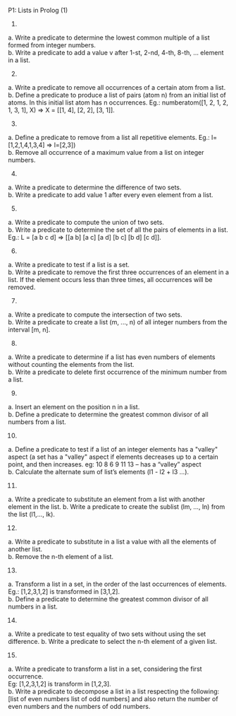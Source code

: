 P1: Lists in Prolog (1)

1.
a. Write a predicate to determine the lowest common multiple of a list formed from integer numbers.		
b. Write a predicate to add a value v after 1-st, 2-nd, 4-th, 8-th, … element in a list.


2.
a. Write a predicate to remove all occurrences of a certain atom from a list.	
b. Define a predicate to produce a list of pairs (atom n) from an initial list of atoms. In this initial list atom has
n occurrences. Eg.: numberatom([1, 2, 1, 2, 1, 3, 1], X) => X = [[1, 4], [2, 2], [3, 1]].

3.
a. Define a predicate to remove from a list all repetitive elements.
Eg.: l=[1,2,1,4,1,3,4] => l=[2,3])	
b. Remove all occurrence of a maximum value from a list on integer numbers.

4.
a. Write a predicate to determine the difference of two sets.	
b. Write a predicate to add value 1 after every even element from a list.

5.
a. Write a predicate to compute the union of two sets.	
b. Write a predicate to determine the set of all the pairs of elements in a list.
Eg.: L = [a b c d] => [[a b] [a c] [a d] [b c] [b d] [c d]].

6.
a. Write a predicate to test if a list is a set.	
b. Write a predicate to remove the first three occurrences of an element in a list. If the element occurs less
than three times, all occurrences will be removed.

7.
a. Write a predicate to compute the intersection of two sets.	
b. Write a predicate to create a list (m, ..., n) of all integer numbers from the interval [m, n].

8.
a. Write a predicate to determine if a list has even numbers of elements without counting the elements from
the list.	
b. Write a predicate to delete first occurrence of the minimum number from a list.

9.
a. Insert an element on the position n in a list.	
b. Define a predicate to determine the greatest common divisor of all numbers from a list.

10.
a. Define a predicate to test if a list of an integer elements has a "valley" aspect (a set has a "valley" aspect if
elements decreases up to a certain point, and then increases.
eg: 10 8 6 9 11 13 – has a “valley” aspect	
b. Calculate the alternate sum of list’s elements (l1 - l2 + l3 ...).

11.
a. Write a predicate to substitute an element from a list with another element in the list.	
b. Write a predicate to create the sublist (lm, …, ln) from the list (l1,…, lk).

12.
a. Write a predicate to substitute in a list a value with all the elements of another list.		
b. Remove the n-th element of a list.

13.
a. Transform a list in a set, in the order of the last occurrences of elements. Eg.: [1,2,3,1,2] is transformed in
[3,1,2].	
b. Define a predicate to determine the greatest common divisor of all numbers in a list.

14.
a. Write a predicate to test equality of two sets without using the set difference.	
b. Write a predicate to select the n-th element of a given list.

15.
a. Write a predicate to transform a list in a set, considering the first occurrence.	
Eg: [1,2,3,1,2] is transform in [1,2,3].	
b. Write a predicate to decompose a list in a list respecting the following: [list of even numbers list of odd
numbers] and also return the number of even numbers and the numbers of odd numbers.	
